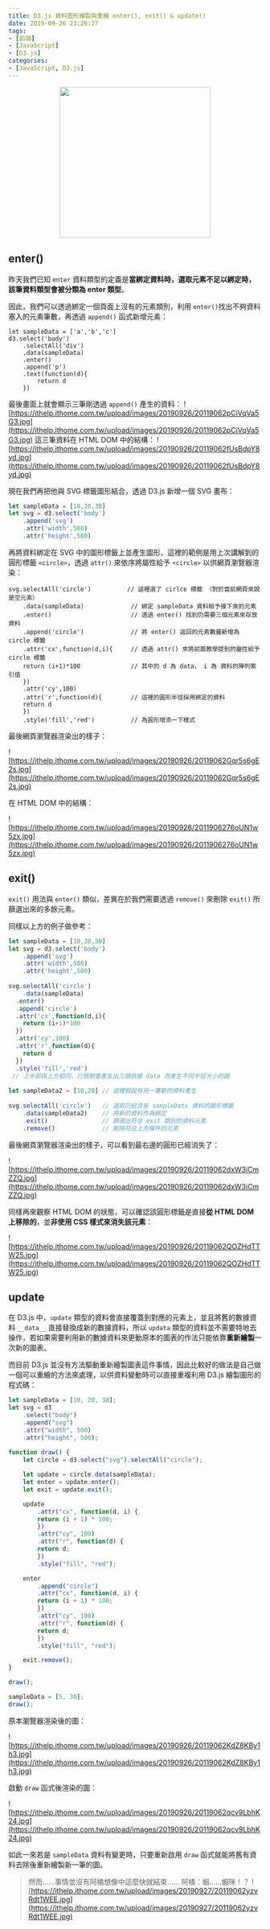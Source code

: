 ```yaml
---
title: D3.js 資料圖形繪製與重繪 enter(), exit() & update()
date: 2019-09-26 23:26:27
tags:
- [前端]
- [JavaScript]
- [D3.js]
categories: 
- [JavaScript, D3.js]
---
```


<div style="display:flex;justify-content:center;">
  <img style="object-fit:cover;" src='/images/d3js/d3.png' width='300px' height='300px' />
</div>

## enter()

昨天我們已知 `enter` 資料類型的定義是**當綁定資料時，選取元素不足以綁定時，該筆資料類型會被分類為 enter 類型**。

因此，我們可以透過綁定一個頁面上沒有的元素類別，利用 `enter()`找出不夠資料塞入的元素筆數，再透過 `append()` 函式新增元素：

```
let sampleData = ['a','b','c']
d3.select('body')
    .selectAll('div')
    .data(sampleData)
    .enter()
    .append('p')
    .text(function(d){
    	return d
    })
```

最後畫面上就會顯示三筆剛透過 `append()` 產生的資料：
![https://ithelp.ithome.com.tw/upload/images/20190926/20119062pCiVqVa5G3.jpg](https://ithelp.ithome.com.tw/upload/images/20190926/20119062pCiVqVa5G3.jpg)
這三筆資料在 HTML DOM 中的結構：
![https://ithelp.ithome.com.tw/upload/images/20190926/20119062fUsBdpY8yd.jpg](https://ithelp.ithome.com.tw/upload/images/20190926/20119062fUsBdpY8yd.jpg)

現在我們再把他與 SVG 標籤圖形結合，透過 D3.js 新增一個 SVG 畫布：
``` javascript
let sampleData = [10,20,30]
let svg = d3.select('body')
    .append('svg')
    .attr('width',500)
    .attr('height',500)
```

再將資料綁定在 SVG 中的圖形標籤上並產生圖形，這裡的範例是用上次講解到的圓形標籤 `<circle>`，透過 `attr()` 來依序將屬性給予 `<circle>` 以供網頁瀏覽器渲染：

```
svg.selectAll('circle')          // 這裡選了 cirlce 標籤 （對於當前網頁來說是空元素）
    .data(sampleData)             // 綁定 sampleData 資料給予接下來的元素
    .enter()                      // 透過 enter() 找到仍需要三個元素來存放資料
    .append('circle')             // 將 enter() 返回的元素數量新增為 circle 標籤
    .attr('cx',function(d,i){     // 透過 attr() 來將前面教學提到的屬性給予 circle 標籤
    return (i+1)*100              // 其中的 d 為 data， i 為 資料的陣列索引值
    })
    .attr('cy',100)
    .attr('r',function(d){        // 這裡的圓形半徑採用綁定的資料
    return d
    })
    .style('fill','red')          // 為圓形增添一下樣式
```

最後網頁瀏覽器渲染出的樣子：

![https://ithelp.ithome.com.tw/upload/images/20190926/20119062Gqr5s6gE2s.jpg](https://ithelp.ithome.com.tw/upload/images/20190926/20119062Gqr5s6gE2s.jpg)

在 HTML DOM 中的結構：


![https://ithelp.ithome.com.tw/upload/images/20190926/2011906276oUN1w5zx.jpg](https://ithelp.ithome.com.tw/upload/images/20190926/2011906276oUN1w5zx.jpg)

## exit()

`exit()` 用法與 `enter()` 類似，差異在於我們需要透過 `remove()` 來刪除 `exit()` 所篩選出來的多餘元素。

同樣以上方的例子做參考：

```javascript
let sampleData = [10,20,30] 
let svg = d3.select('body')
    .append('svg')
    .attr('width',500)
    .attr('height',500)
    
svg.selectAll('circle')
	.data(sampleData)
  .enter()
  .append('circle')
  .attr('cx',function(d,i){
  	return (i+1)*100
  })
  .attr('cy',100)
  .attr('r',function(d){
  	return d
  })
  .style('fill','red')
 // 上半部與上方相同，已預期會產生出三個依據 data 而產生不同半徑大小的圓
 
let sampleData2 = [10,20] // 這裡假設有另一筆新的資料產生
  
svg.selectAll('circle')   // 選取已經含有 sampleData 資料的圓形標籤
    .data(sampleData2)    // 將新的資料作為綁定
    .exit()               // 篩選出符合 exit 類別的資料元素
    .remove()             // 刪除符合上方條件的元素
```

最後網頁瀏覽器渲染出的樣子，可以看到最右邊的圓形已經消失了：

![https://ithelp.ithome.com.tw/upload/images/20190926/20119062dxW3iCmZZQ.jpg](https://ithelp.ithome.com.tw/upload/images/20190926/20119062dxW3iCmZZQ.jpg)

同樣再來觀察 HTML DOM 的狀態，可以確認該圓形標籤是直接**從 HTML DOM 上移除的**，並**非使用 CSS 樣式來消失該元素**：

![https://ithelp.ithome.com.tw/upload/images/20190926/20119062QOZHdTTW25.jpg](https://ithelp.ithome.com.tw/upload/images/20190926/20119062QOZHdTTW25.jpg)

## update

在 D3.js 中，`update` 類型的資料會直接覆蓋到對應的元素上，並且將舊的數據資料 `__data__` 直接替換成新的數據資料，所以 `updata` 類型的資料並不需要特地去操作，若如果需要利用新的數據資料來更動原本的圖表的作法只能依靠**重新繪製**一次新的圖表。

而目前 D3.js 並沒有方法驅動重新繪製圖表這件事情，因此比較好的做法是自己做一個可以重繪的方法來處理，以供資料變動時可以直接重複利用 D3.js 繪製圖形的程式碼：

```javascript
let sampleData = [10, 20, 30];
let svg = d3
    .select("body")
    .append("svg")
    .attr("width", 500)
    .attr("height", 500);
    
function draw() {
    let circle = d3.select("svg").selectAll("circle");

    let update = circle.data(sampleData);
    let enter = update.enter();
    let exit = update.exit();

    update
        .attr("cx", function(d, i) {
        return (i + 1) * 100;
        })
        .attr("cy", 100)
        .attr("r", function(d) {
        return d;
        })
        .style("fill", "red");

    enter
        .append("circle")
        .attr("cx", function(d, i) {
        return (i + 1) * 100;
        })
        .attr("cy", 100)
        .attr("r", function(d) {
        return d;
        })
        .style("fill", "red");

    exit.remove();
}

draw();

sampleData = [5, 30];
draw();
```

原本瀏覽器渲染後的圖：

![https://ithelp.ithome.com.tw/upload/images/20190926/20119062KdZ8KBy1h3.jpg](https://ithelp.ithome.com.tw/upload/images/20190926/20119062KdZ8KBy1h3.jpg)

啟動 `draw` 函式後渲染的圖：

![https://ithelp.ithome.com.tw/upload/images/20190926/20119062qcv9LbhK24.jpg](https://ithelp.ithome.com.tw/upload/images/20190926/20119062qcv9LbhK24.jpg)

如此一來若是 `sampleData` 資料有變更時，只要重新啟用 `draw` 函式就能將舊有資料去除後重新繪製新一筆的圖。


> 然而……事情並沒有阿橘想像中這麼快就結束……
> 阿橘：蝦……蝦咪！？
> ![https://ithelp.ithome.com.tw/upload/images/20190927/20119062yzvRdt1WEE.jpg](https://ithelp.ithome.com.tw/upload/images/20190927/20119062yzvRdt1WEE.jpg)
